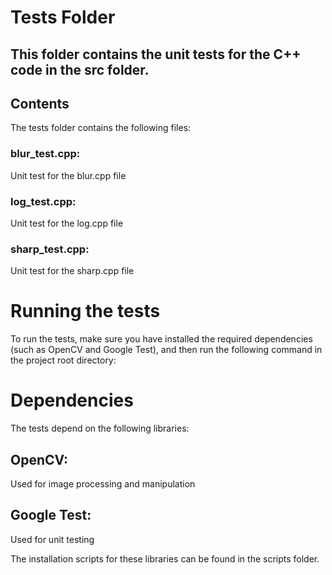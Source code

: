 # Tests Folder
## This folder contains the unit tests for the C++ code in the src folder.

## Contents
The tests folder contains the following files:

### blur_test.cpp: 
Unit test for the blur.cpp file
### log_test.cpp: 
Unit test for the log.cpp file
### sharp_test.cpp:
Unit test for the sharp.cpp file
# Running the tests
To run the tests, make sure you have installed the required dependencies (such as OpenCV and Google Test), and then run the following command in the project root directory:

# Dependencies
The tests depend on the following libraries:

## OpenCV: 
Used for image processing and manipulation
## Google Test: 
Used for unit testing

The installation scripts for these libraries can be found in the scripts folder.